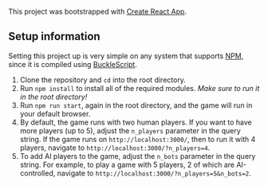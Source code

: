 This project was bootstrapped with [Create React App](https://github.com/facebookincubator/create-react-app).

## Setup information
Setting this project up is very simple on any system that supports [NPM](https://www.npmjs.com/), since it is compiled using [BuckleScript](https://bucklescript.github.io/).

1. Clone the repository and `cd` into the root directory.
2. Run `npm install` to install all of the required modules. *Make sure to run it in the root directory!*
3. Run `npm run start`, again in the root directory, and the game will run in your default browser.
4. By default, the game runs with two human players. If you want to have more players (up to 5), adjust the `n_players` parameter in the query string. If the game runs on `http://localhost:3000/`, then to run it with 4 players, navigate to `http://localhost:3000/?n_players=4`.
5. To add AI players to the game, adjust the `n_bots` parameter in the query string. For example, to play a game with 5 players, 2 of which are AI-controlled, navigate to `http://localhost:3000/?n_players=5&n_bots=2`.